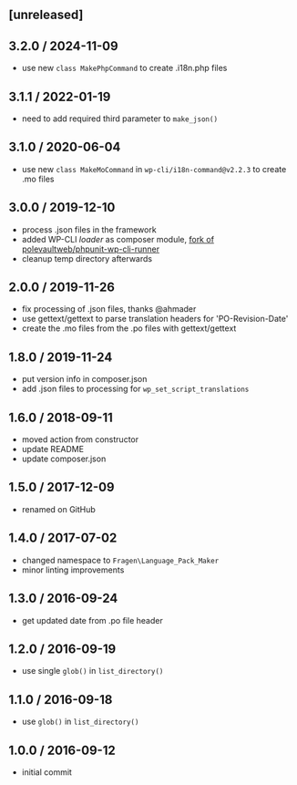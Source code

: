 ## [unreleased]

## 3.2.0 / 2024-11-09
* use new `class MakePhpCommand` to create .i18n.php files

## 3.1.1 / 2022-01-19
* need to add required third parameter to `make_json()`

## 3.1.0 / 2020-06-04
* use new `class MakeMoCommand` in `wp-cli/i18n-command@v2.2.3` to create .mo files

## 3.0.0 / 2019-12-10
* process .json files in the framework
* added WP-CLI _loader_ as composer module, [fork of polevaultweb/phpunit-wp-cli-runner](https://github.com/polevaultweb/phpunit-wp-cli-runner)
* cleanup temp directory afterwards

## 2.0.0 / 2019-11-26
* fix processing of .json files, thanks @ahmader
* use gettext/gettext to parse translation headers for 'PO-Revision-Date'
* create the .mo files from the .po files with gettext/gettext

## 1.8.0 / 2019-11-24
* put version info in composer.json
* add .json files to processing for `wp_set_script_translations`

## 1.6.0 / 2018-09-11
* moved action from constructor
* update README
* update composer.json

## 1.5.0 / 2017-12-09
* renamed on GitHub

## 1.4.0 / 2017-07-02
* changed namespace to `Fragen\Language_Pack_Maker`
* minor linting improvements

## 1.3.0 / 2016-09-24
* get updated date from .po file header

## 1.2.0 / 2016-09-19
* use single `glob()` in `list_directory()`

## 1.1.0 / 2016-09-18
* use `glob()` in `list_directory()`

## 1.0.0 / 2016-09-12
* initial commit
